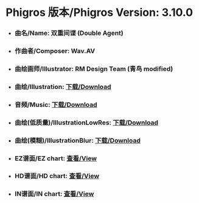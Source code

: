 
# Phigros 版本/Phigros Version:  3.10.0

- ### __曲名/Name:  双重间谍 (Double Agent)__

- ### __作曲者/Composer:  Wav.AV__

- ### __曲绘画师/Illustrator:  RM Design Team (青鸟 modified)__

- ### __曲绘/Illustration:  [下载/Download](https://github.com/Po6647A/WebAssests/releases/download/3.10.0/928.png)__

- ### __音频/Music:  [下载/Download](https://github.com/Po6647A/WebAssests/releases/download/3.10.0/1787.ogg)__

- ### __曲绘(低质量)/IllustrationLowRes:  [下载/Download](https://github.com/Po6647A/WebAssests/releases/download/3.10.0/1420.png)__

- ### __曲绘(模糊)/IllustrationBlur:  [下载/Download](https://github.com/Po6647A/WebAssests/releases/download/3.10.0/0)__


- ### __EZ谱面/EZ chart:  [查看/View](./EZ.json/index.html)__

- ### __HD谱面/HD chart:  [查看/View](./HD.json/index.html)__

- ### __IN谱面/IN chart:  [查看/View](./IN.json/index.html)__
